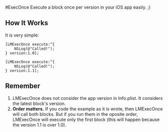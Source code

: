 #ExecOnce
Execute a block once per version in your iOS app easily. ;)


## How It Works
It is very simple:
    
    [LMExecOnce execute:^{
        NSLog(@"Called!");
    } version:1.0];
    
    [LMExecOnce execute:^{
        NSLog(@"Called!");
    } version:1.1];


## Remember
1. LMExecOnce does not consider the app version in Info.plist. It considers the latest block's version.
2. **Order matters.** If you code the example as it is wrote, then LMExecOnce will call both blocks. But if you run them in the oposite order, LMExecOnce will execute only the first block (this will happen because the version 1.1 is over 1.0).
